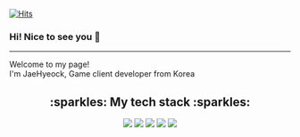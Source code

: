 [![Hits](https://hits.seeyoufarm.com/api/count/incr/badge.svg?url=https%3A%2F%2Fgithub.com%2FYangJJHH&count_bg=%2319E300&title_bg=%233D2E2E&icon=github.svg&icon_color=%23E7E7E7&title=hits&edge_flat=false)](https://hits.seeyoufarm.com)
### Hi! Nice to see you :wave:
---
Welcome to my page!<br>
I'm JaeHyeock, Game client developer from Korea
<div align = "center">
<h2>:sparkles: My tech stack :sparkles: </h2>
  <img src="https://img.shields.io/badge/-C%23-00599C?style=flat-square&logo=CSharp&logoColor=white"/>&nbsp<img src="https://img.shields.io/badge/C++-00599C?style=flat-square&logo=c%2B%2B&logoColor=white"/>&nbsp<img src="https://img.shields.io/badge/Unity-FFFFFF?style=flat-square&logo=Unity&logoColor=black"/>&nbsp<img src="https://img.shields.io/badge/Java-265A8F?style=flat-square&logo=java&logoColor=white">&nbsp<img src="https://img.shields.io/badge/Python-3776AB?style=flat-square&logo=Python&logoColor=white">
  

</div>

